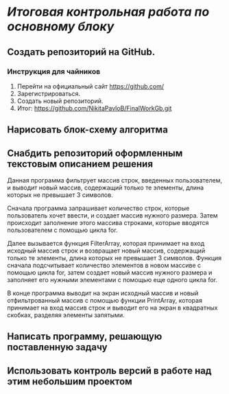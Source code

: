 # _**Итоговая контрольная работа по основному блоку**_

## Создать репозиторий на GitHub.
### __Инструкция для чайников__
1. Перейти на официальный сайт https://github.com/
2. Зарегистрироваться.
3. Создать новый репозиторий.
4. Итог: https://github.com/NikitaPavloB/FinalWorkGb.git

## Нарисовать блок-схему алгоритма

## Снабдить репозиторий оформленным текстовым описанием решения

Данная программа фильтрует массив строк, введенных пользователем, и выводит новый массив, содержащий только те элементы, длина которых не превышает 3 символов.

Сначала программа запрашивает количество строк, которые пользователь хочет ввести, и создает массив нужного размера. Затем происходит заполнение этого массива строками, которые вводятся пользователем с помощью цикла for.

Далее вызывается функция FilterArray, которая принимает на вход исходный массив строк и возвращает новый массив, содержащий только те элементы, длина которых не превышает 3 символов. Функция сначала подсчитывает количество элементов в новом массиве с помощью цикла for, затем создает новый массив нужного размера и заполняет его нужными элементами с помощью еще одного цикла for.

В конце программа выводит на экран исходный массив и новый отфильтрованный массив с помощью функции PrintArray, которая принимает на вход массив строк и выводит его на экран в квадратных скобках, разделяя элементы запятыми.

## Написать программу, решающую поставленную задачу

## Использовать контроль версий в работе над этим небольшим проектом
